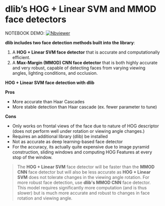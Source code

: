 
# **dlib’s HOG + Linear SVM and MMOD face detectors**

NOTEBOOK DEMO:   [![Nbviewer](https://github.com/jupyter/design/blob/master/logos/Badges/nbviewer_badge.svg)](https://nbviewer.jupyter.org/github/shejz/face-detection-recognition/blob/main/Face%20Detection%20with%20Dlib/face_detection_dlib.ipynb)

**dlib includes two face detection methods built into the library**:

1. A **HOG + Linear SVM face detector** that is accurate and computationally efficient.
2. A **Max-Margin (MMOD) CNN face detector** that is both highly accurate and very robust, capable of detecting faces from varying viewing angles, lighting conditions, and occlusion.



**HOG + Linear SVM face detection with dlib**

**Pros** 
- More accurate than Haar Cascades
- More stable detection than Haar cascade (ex. fewer parameter to tune)

**Cons**
- Only works on frontal views of the face due to nature of HOG descriptor (does not perform well under rotation or viewing angle changes.)
- Requires an additional library (dlib) be installed 
- Not as accurate as deep learning-based face detector
- For the accuracy, its actually quite expensive due to image pyramid construction, sliding windows and computing HOG Features at every stop of the window.


> The **HOG + Linear SVM** face detector will be faster than the **MMOD CNN** face detector but will also be less accurate as **HOG + Linear SVM** does not tolerate changes in the viewing angle rotation. For more robust face detection, use **dlib's MMOD CNN** face detector. This model requires significantly more computation (and is thus slower) but is much more accurate and robust to changes in face rotation and viewing angle.




